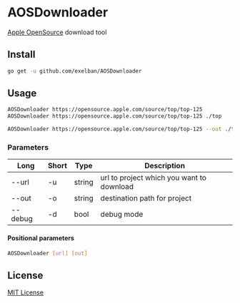 # AOSDownloader

[Apple OpenSource](https://opensource.apple.com) download tool

## Install
```bash
go get -u github.com/exelban/AOSDownloader
```

## Usage
```bash
AOSDownloader https://opensource.apple.com/source/top/top-125
AOSDownloader https://opensource.apple.com/source/top/top-125 ./top

AOSDownloader https://opensource.apple.com/source/top/top-125 --out ./top
```

### Parameters

**Long** | **Short** | **Type** | **Description**
--- | --- | --- | ---
--url | -u | string | url to project which you want to download
--out | -o | string | destination path for project
--debug | -d  | bool | debug mode

#### Positional parameters
```bash
AOSDownloader [url] [out]
```

## License
[MIT License](https://github.com/exelban/AOSDownloader/blob/master/LICENSE)
